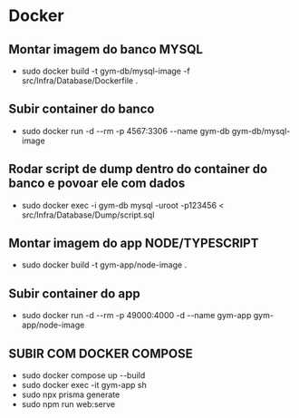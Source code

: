 # Docker
## Montar imagem do banco MYSQL
- sudo docker build -t gym-db/mysql-image -f src/Infra/Database/Dockerfile .

## Subir container do banco
- sudo docker run -d --rm -p 4567:3306 --name gym-db gym-db/mysql-image

## Rodar script de dump dentro do container do banco e povoar ele com dados
- sudo docker exec -i gym-db mysql -uroot -p123456 < src/Infra/Database/Dump/script.sql

## Montar imagem do app NODE/TYPESCRIPT
- sudo docker build -t gym-app/node-image .

## Subir container do app
- sudo docker run -d --rm -p 49000:4000 -d --name gym-app gym-app/node-image

## SUBIR COM DOCKER COMPOSE
+ sudo docker compose up --build
+ sudo docker exec -it gym-app sh 
+ sudo npx prisma generate
+ sudo npm run web:serve